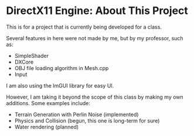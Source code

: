 # DirectX11 Engine: About This Project

This is for a project that is currently being developed for a class.

Several features in here were not made by me, but by my professor, such as:
- SimpleShader
- DXCore
- OBJ file loading algorithm in Mesh.cpp
- Input

I am also using the ImGUI library for easy UI.

However, I am taking it beyond the scope of this class by making my own additions. Some examples include:

- Terrain Generation with Perlin Noise (implemented)
- Physics and Collision (begun, this one is long-term for sure)
- Water rendering (planned)
